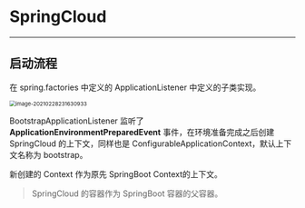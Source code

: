 # SpringCloud

---

## 启动流程

在 spring.factories 中定义的 ApplicationListener 中定义的子类实现。

<img src="/home/chen/_note/pic/image-20210228231630933.png" alt="image-20210228231630933" style="zoom:67%;" />

BootstrapApplicationListener 监听了 **ApplicationEnvironmentPreparedEvent** 事件，在环境准备完成之后创建 SpringCloud 的上下文，同样也是 ConfigurableApplicationContext，默认上下文名称为 bootstrap。

新创建的 Context 作为原先 SpringBoot Context的上下文。

> SpringCloud 的容器作为 SpringBoot 容器的父容器。

